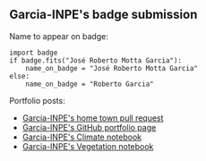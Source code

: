 
## Garcia-INPE's badge submission

Name to appear on badge: 

```
import badge
if badge.fits("José Roberto Motta Garcia"):
    name_on_badge = "José Roberto Motta Garcia"
else:
    name_on_badge = "Roberto Garcia"
```

Portfolio posts:

* [Garcia-INPE's home town pull request](https://github.com/cu-esiil-edu/hometowns/pull/11)
* [Garcia-INPE's GitHub portfolio page](https://Garcia-INPE.github.io/)
* [Garcia-INPE's Climate notebook](https://Garcia-INPE.github.io/notebooks/01-time-series-cedar-rapids.html)
* [Garcia-INPE's Vegetation notebook](https://Garcia-INPE.github.io/notebooks/02-vegetation.html)
